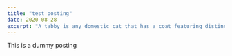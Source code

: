 ```yaml
---
title: "test posting"
date: 2020-08-28
excerpt: "A tabby is any domestic cat that has a coat featuring distinctive stripes, dots, lines or swirling patterns, usually with a mark resembling an 'M' on its forehead."
---
```


This is a dummy posting
